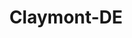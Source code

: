---
title: Claymont-DE
slug: claymont-de
f_state:
- cms/state/delaware.md
f_locations:
- cms/payday-loan/advance-america-1417.md
- cms/payday-loan/eastern-states-business-equipment-co-16488.md
- cms/payday-loan/easy-money-emg-16601.md
- cms/payday-loan/ez-loans-17312.md
- cms/payday-loan/schmitz-arth-ur-w-26235.md
- cms/payday-loan/united-check-cashing-28097.md
- cms/payday-loan/united-check-cashing-service-28186.md
updated-on: '2024-05-30T13:41:28.615Z'
created-on: '2024-05-30T13:41:28.615Z'
published-on: '2024-05-30T13:54:32.469Z'
f_city: Claymont
layout: '[city].html'
tags: city
---